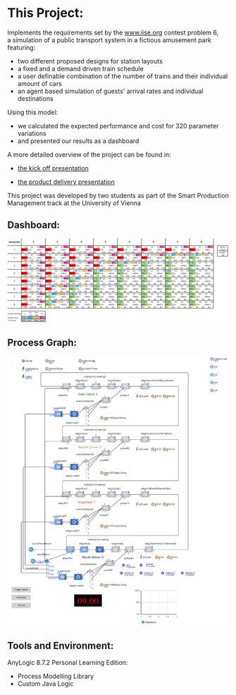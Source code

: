 # This Project:

Implements the requirements set by the www.iise.org contest problem 6,  
a simulation of a public transport system in a fictious amusement park featuring:

* two different proposed designs for station layouts
* a fixed and a demand driven train schedule 
* a user definable combination of the number of trains and their individual amount of cars 
* an agent based simulation of guests' arrival rates and individual destinations

Using this model:

* we calculated the expected performance and cost for 320 parameter variations 
* and presented our results as a dashboard

A more detailed overview of the project can be found in:

* <a href="/presentation_kick_off.pdf">the kick off presentation</a>

* <a href="/presentation_product_delivery.pdf">the product delivery presentation</a>

This project was developed by two students as part of the Smart Production Management track at the University of Vienna

## Dashboard:

<img src="/Dashboard.PNG" width="750"/>

## Process Graph:

<img src="/Process_graph.PNG" width="750"/>

## Tools and Environment:
AnyLogic 8.7.2 Personal Learning Edition:
* Process Modelling Library
* Custom Java Logic

